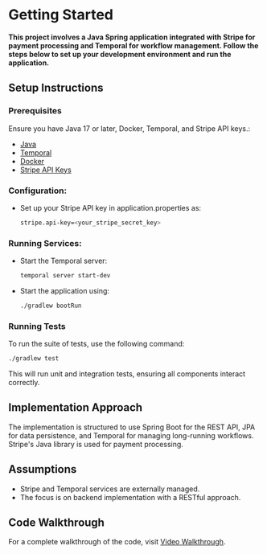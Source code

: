 # Getting Started

**This project involves a Java Spring application integrated with Stripe for payment processing and Temporal for workflow management. Follow the steps below to set up your development environment and run the application.**

## Setup Instructions

### Prerequisites

Ensure you have Java 17 or later, Docker, Temporal, and Stripe API keys.:

- [Java](https://www.azul.com/downloads/#zulu)
- [Temporal](https://docs.temporal.io/cli#install)
- [Docker](https://docs.docker.com/get-docker/)
- [Stripe API Keys](https://stripe.com/docs/keys)

### Configuration:
- Set up your Stripe API key in application.properties as:
    ```sh
    stripe.api-key=<your_stripe_secret_key>
    ```

### Running Services:
- Start the Temporal server:
    ```sh
    temporal server start-dev
    ```

- Start the application using:
    ```sh
    ./gradlew bootRun
    ```

### Running Tests
To run the suite of tests, use the following command:
```sh
./gradlew test
```
This will run unit and integration tests, ensuring all components interact correctly.


## Implementation Approach
The implementation is structured to use Spring Boot for the REST API, JPA for data persistence, and Temporal for managing long-running workflows. Stripe's Java library is used for payment processing.


## Assumptions
- Stripe and Temporal services are externally managed.
- The focus is on backend implementation with a RESTful approach.

## Code Walkthrough

For a complete walkthrough of the code, visit [Video Walkthrough](https://tobeadded.com/).
